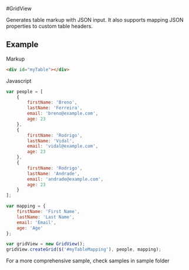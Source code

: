 #GridView

Generates table markup with JSON input. It also supports mapping JSON properties to custom table headers.

## Example

Markup
```html
<div id="myTable"></div>
```

Javascript

```Javascript
var people = [
	{
		firstName: 'Breno',
		lastName: 'Ferreira',
		email: 'breno@example.com',
		age: 23
	},
	{
		firstName: 'Rodrigo',
		lastName: 'Vidal',
		email: 'vidal@example.com',
		age: 23
	},
	{
		firstName: 'Rodrigo',
		lastName: 'Andrade',
		email: 'andrade@example.com',
		age: 23
	}
];

var mapping = {
	firstName: 'First Name',
	lastName: 'Last Name',
	email: 'Email',
	age: 'Age'
};

var gridView = new GridView();
gridView.createGrid($('#myTableMapping'), people, mapping);
```

For a more comprehensive sample, check samples in sample folder